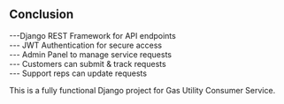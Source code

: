 ## Conclusion  
---Django REST Framework for API endpoints  
--- JWT Authentication for secure access  
--- Admin Panel to manage service requests  
--- Customers can submit & track requests  
--- Support reps can update requests  

This is a fully functional Django project for Gas Utility Consumer Service.
